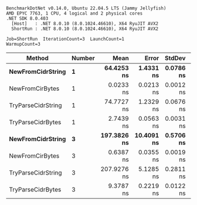 ```

BenchmarkDotNet v0.14.0, Ubuntu 22.04.5 LTS (Jammy Jellyfish)
AMD EPYC 7763, 1 CPU, 4 logical and 2 physical cores
.NET SDK 8.0.403
  [Host]   : .NET 8.0.10 (8.0.1024.46610), X64 RyuJIT AVX2
  ShortRun : .NET 8.0.10 (8.0.1024.46610), X64 RyuJIT AVX2

Job=ShortRun  IterationCount=3  LaunchCount=1  
WarmupCount=3  

```
| Method             | Number | Mean        | Error      | StdDev    | Min         | Max         | Allocated |
|------------------- |------- |------------:|-----------:|----------:|------------:|------------:|----------:|
| **NewFromCidrString**  | **1**      |  **64.4253 ns** |  **1.4331 ns** | **0.0786 ns** |  **64.3770 ns** |  **64.5160 ns** |         **-** |
| NewFromCirBytes    | 1      |   0.0233 ns |  0.0213 ns | 0.0012 ns |   0.0220 ns |   0.0243 ns |         - |
| TryParseCidrString | 1      |  74.7727 ns |  1.2329 ns | 0.0676 ns |  74.7017 ns |  74.8363 ns |         - |
| TryParseCidrBytes  | 1      |   2.7439 ns |  0.0563 ns | 0.0031 ns |   2.7415 ns |   2.7474 ns |         - |
| **NewFromCidrString**  | **3**      | **197.3826 ns** | **10.4091 ns** | **0.5706 ns** | **196.8443 ns** | **197.9807 ns** |         **-** |
| NewFromCirBytes    | 3      |   0.6387 ns |  0.0355 ns | 0.0019 ns |   0.6373 ns |   0.6409 ns |         - |
| TryParseCidrString | 3      | 207.9276 ns |  5.1285 ns | 0.2811 ns | 207.7622 ns | 208.2522 ns |         - |
| TryParseCidrBytes  | 3      |   9.3787 ns |  0.2219 ns | 0.0122 ns |   9.3650 ns |   9.3882 ns |         - |
